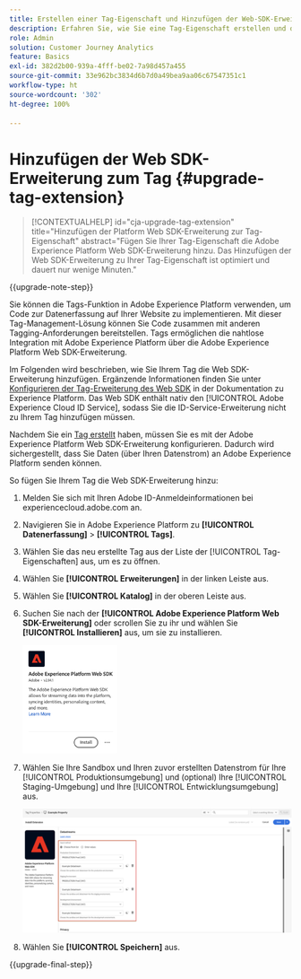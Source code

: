 ```yaml
---
title: Erstellen einer Tag-Eigenschaft und Hinzufügen der Web-SDK-Erweiterung
description: Erfahren Sie, wie Sie eine Tag-Eigenschaft erstellen und die Web-SDK-Erweiterung hinzufügen
role: Admin
solution: Customer Journey Analytics
feature: Basics
exl-id: 382d2b00-939a-4fff-be02-7a98d457a455
source-git-commit: 33e962bc3834d6b7d0a49bea9aa06c67547351c1
workflow-type: ht
source-wordcount: '302'
ht-degree: 100%

---
```


# Hinzufügen der Web SDK-Erweiterung zum Tag {#upgrade-tag-extension}

<!-- markdownlint-disable MD034 -->

>[!CONTEXTUALHELP]
>id="cja-upgrade-tag-extension"
>title="Hinzufügen der Platform Web SDK-Erweiterung zur Tag-Eigenschaft"
>abstract="Fügen Sie Ihrer Tag-Eigenschaft die Adobe Experience Platform Web SDK-Erweiterung hinzu. Das Hinzufügen der Web SDK-Erweiterung zu Ihrer Tag-Eigenschaft ist optimiert und dauert nur wenige Minuten."

<!-- markdownlint-enable MD034 -->

{{upgrade-note-step}}

Sie können die Tags-Funktion in Adobe Experience Platform verwenden, um Code zur Datenerfassung auf Ihrer Website zu implementieren. Mit dieser Tag-Management-Lösung können Sie Code zusammen mit anderen Tagging-Anforderungen bereitstellen. Tags ermöglichen die nahtlose Integration mit Adobe Experience Platform über die Adobe Experience Platform Web SDK-Erweiterung.

Im Folgenden wird beschrieben, wie Sie Ihrem Tag die Web SDK-Erweiterung hinzufügen. Ergänzende Informationen finden Sie unter [Konfigurieren der Tag-Erweiterung des Web SDK](https://experienceleague.adobe.com/de/docs/experience-platform/tags/extensions/client/web-sdk/web-sdk-extension-configuration) in der Dokumentation zu Experience Platform. Das Web SDK enthält nativ den [!UICONTROL Adobe Experience Cloud ID Service], sodass Sie die ID-Service-Erweiterung nicht zu Ihrem Tag hinzufügen müssen.

Nachdem Sie ein [Tag erstellt](/help/getting-started/cja-upgrade/cja-upgrade-tag-property.md) haben, müssen Sie es mit der Adobe Experience Platform Web SDK-Erweiterung konfigurieren. Dadurch wird sichergestellt, dass Sie Daten (über Ihren Datenstrom) an Adobe Experience Platform senden können.

So fügen Sie Ihrem Tag die Web SDK-Erweiterung hinzu:

1. Melden Sie sich mit Ihren Adobe ID-Anmeldeinformationen bei experiencecloud.adobe.com an.

1. Navigieren Sie in Adobe Experience Platform zu **[!UICONTROL Datenerfassung]** > **[!UICONTROL Tags]**.

1. Wählen Sie das neu erstellte Tag aus der Liste der [!UICONTROL Tag-Eigenschaften] aus, um es zu öffnen.

1. Wählen Sie **[!UICONTROL Erweiterungen]** in der linken Leiste aus.

1. Wählen Sie **[!UICONTROL Katalog]** in der oberen Leiste aus.

1. Suchen Sie nach der **[!UICONTROL Adobe Experience Platform Web SDK-Erweiterung]** oder scrollen Sie zu ihr und wählen Sie **[!UICONTROL Installieren]** aus, um sie zu installieren.

   <img src="assets/aepwebsdk-extension.png" width="35%"/>

1. Wählen Sie Ihre Sandbox und Ihren zuvor erstellten Datenstrom für Ihre [!UICONTROL Produktionsumgebung] und (optional) Ihre [!UICONTROL Staging-Umgebung] und Ihre [!UICONTROL Entwicklungsumgebung] aus.

   ![Konfigurieren der AEP Web SDK-Erweiterung](assets/aepwebsk-extension-datastreams.png)

1. Wählen Sie **[!UICONTROL Speichern]** aus.

{{upgrade-final-step}}
